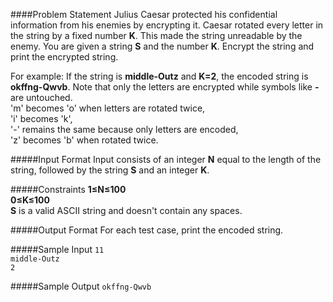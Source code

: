 ####Problem Statement
Julius Caesar protected his confidential information from his enemies by encrypting it. Caesar rotated every letter in the string by a fixed number <b>K</b>. This made the string unreadable by the enemy. You are given a string <b>S</b> and the number <b>K</b>. Encrypt the string and print the encrypted string.

For example:
If the string is <b>middle-Outz</b> and <b>K=2</b>, the encoded string is <b>okffng-Qwvb</b>. Note that only the letters are encrypted while symbols like <b>-</b> are untouched.<br>
'm' becomes 'o' when letters are rotated twice,<br>
'i' becomes 'k',<br>
'-' remains the same because only letters are encoded,<br>
'z' becomes 'b' when rotated twice.

#####Input Format
Input consists of an integer <b>N</b> equal to the length of the string, followed by the string <b>S</b> and an integer <b>K</b>.

#####Constraints
<b>1≤N≤100<br>
0≤K≤100<br>
S</b> is a valid ASCII string and doesn't contain any spaces.

#####Output Format
For each test case, print the encoded string.

#####Sample Input
`11`<br>
`middle-Outz`<br>
`2`

#####Sample Output
`okffng-Qwvb`

